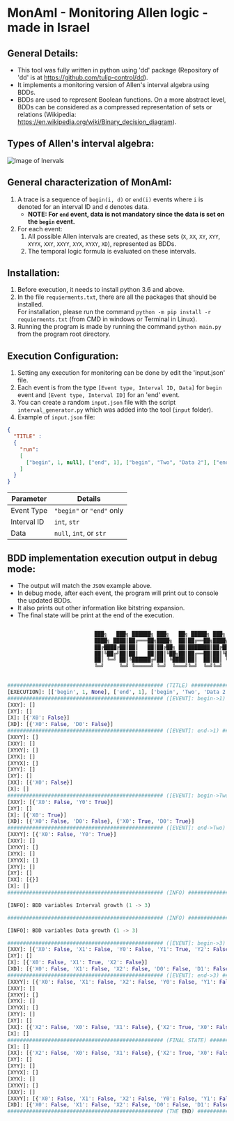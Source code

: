 # MonAmI - Monitoring Allen logic - made in Israel

## General Details: ##
* This tool was fully written in python using 'dd' package (Repository of 'dd' is at https://github.com/tulip-control/dd).
* It implements a monitoring version of Allen's interval algebra using BDDs.
* BDDs are used to represent Boolean functions. On a more abstract level, BDDs can be considered as a compressed representation of sets or relations (Wikipedia:  https://en.wikipedia.org/wiki/Binary_decision_diagram).

## Types of Allen's interval algebra: ##
![Image of Inervals](https://www.researchgate.net/profile/Ioannis_Tsamardinos/publication/230561978/figure/fig2/AS:646067146223617@1531045819115/1-The-13-relations-between-intervals-in-Allens-algebra-Interval-A-is-always-either-at.png)

## General characterization of MonAmI: ## 
1. A trace is a sequence of `begin(i, d)` or `end(i)` events where `i` is denoted for an interval ID and `d` denotes data.
    * __NOTE: For `end` event, data is not mandatory since the data is set on the `begin` event.__
3. For each event:
    1. All possible Allen intervals are created, as these sets (`X`, `XX`, `XY`, `XYY`, `XYYX`, `XXY`, `XXYY`, `XYX`, `XYXY`, `XD`), represented as BDDs.
    2. The temporal logic formula is evaluated on these intervals.

## Installation: ##
1. Before execution, it needs to install python 3.6 and above.
2. In the file `requierments.txt`, there are all the packages that should be installed. \
For installation, please run the command `python -m pip install -r requierments.txt` (from CMD in windows or Terminal in Linux).
3. Running the program is made by running the command `python main.py` from the program root directory.

## Execution Configuration: ##
1. Setting any execution for monitoring can be done by edit the 'input.json' file.
2. Each event is from the type `[Event type, Interval ID, Data]` for `begin` event and `[Event type, Interval ID]` for an 'end' event.
3. You can create a random `input.json` file with the script `interval_generator.py` which was added into the tool (`input` folder).
4. Example of `input.json` file:
```json
{
  "TITLE" :
  {
    "run":
    [
      ["begin", 1, null], ["end", 1], ["begin", "Two", "Data 2"], ["end", "Two"], ["begin", 3, ""], ["end", 3]
    ]
  }
}
```
Parameter     | Details
------------- | -------------
Event Type    | `"begin"` or `"end"` only
Interval ID   | `int`, `str`
Data          | `null`, `int`, or `str`

## BDD implementation execution output in debug mode: ##
* The output will match the `JSON` example above.
* In debug mode, after each event, the program will print out to console the updated BDDs.
* It also prints out other information like bitstring expansion.
* The final state will be print at the end of the execution.
```python

                            ███╗   ███╗ ██████╗ ███╗   ██╗ █████╗ ███╗   ███╗██╗
                            ████╗ ████║██╔═══██╗████╗  ██║██╔══██╗████╗ ████║██║
                            ██╔████╔██║██║   ██║██╔██╗ ██║███████║██╔████╔██║██║
                            ██║╚██╔╝██║██║   ██║██║╚██╗██║██╔══██║██║╚██╔╝██║██║
                            ██║ ╚═╝ ██║╚██████╔╝██║ ╚████║██║  ██║██║ ╚═╝ ██║██║
                            ╚═╝     ╚═╝ ╚═════╝ ╚═╝  ╚═══╝╚═╝  ╚═╝╚═╝     ╚═╝╚═╝
                                                    

################################################## (TITLE) ##################################################
[EXECUTION]: [['begin', 1, None], ['end', 1], ['begin', 'Two', 'Data 2'], ['end', 'Two'], ['begin', 3, ''], ['end', 3]]
################################################## ([EVENT]: begin->1) ##################################################
[XXY]: []
[XY]: []
[X]: [{'X0': False}]
[XD]: [{'X0': False, 'D0': False}]
################################################## ([EVENT]: end->1) ##################################################
[XXYY]: []
[XXY]: []
[XYXY]: []
[XYX]: []
[XYYX]: []
[XYY]: []
[XY]: []
[XX]: [{'X0': False}]
[X]: []
################################################## ([EVENT]: begin->Two) ##################################################
[XXY]: [{'X0': False, 'Y0': True}]
[XY]: []
[X]: [{'X0': True}]
[XD]: [{'X0': False, 'D0': False}, {'X0': True, 'D0': True}]
################################################## ([EVENT]: end->Two) ##################################################
[XXYY]: [{'X0': False, 'Y0': True}]
[XXY]: []
[XYXY]: []
[XYX]: []
[XYYX]: []
[XYY]: []
[XY]: []
[XX]: [{}]
[X]: []
################################################## (INFO) ##################################################

[INFO]: BDD variables Interval growth (1 -> 3)

################################################## (INFO) ##################################################

[INFO]: BDD variables Data growth (1 -> 3)

################################################## ([EVENT]: begin->3) ##################################################
[XXY]: [{'X0': False, 'X1': False, 'Y0': False, 'Y1': True, 'Y2': False}]
[XY]: []
[X]: [{'X0': False, 'X1': True, 'X2': False}]
[XD]: [{'X0': False, 'X1': False, 'X2': False, 'D0': False, 'D1': False, 'D2': False}, {'X0': False, 'X1': False, 'X2': True, 'D0': False, 'D1': False, 'D2': True}, {'X0': False, 'X1': True, 'X2': False, 'D0': False, 'D1': True, 'D2': False}]
################################################## ([EVENT]: end->3) ##################################################
[XXYY]: [{'X0': False, 'X1': False, 'X2': False, 'Y0': False, 'Y1': False, 'Y2': True}, {'X0': False, 'X1': False, 'X2': False, 'Y0': False, 'Y1': True, 'Y2': False}, {'X0': False, 'X1': False, 'X2': True, 'Y0': False, 'Y1': True, 'Y2': False}]
[XXY]: []
[XYXY]: []
[XYX]: []
[XYYX]: []
[XYY]: []
[XY]: []
[XX]: [{'X2': False, 'X0': False, 'X1': False}, {'X2': True, 'X0': False, 'X1': False}, {'X0': False, 'X1': True, 'X2': False}]
[X]: []
################################################## (FINAL STATE) ##################################################
[X]: []
[XX]: [{'X2': False, 'X0': False, 'X1': False}, {'X2': True, 'X0': False, 'X1': False}, {'X0': False, 'X1': True, 'X2': False}]
[XY]: []
[XYY]: []
[XYYX]: []
[XYX]: []
[XYXY]: []
[XXY]: []
[XXYY]: [{'X0': False, 'X1': False, 'X2': False, 'Y0': False, 'Y1': False, 'Y2': True}, {'X0': False, 'X1': False, 'X2': False, 'Y0': False, 'Y1': True, 'Y2': False}, {'X0': False, 'X1': False, 'X2': True, 'Y0': False, 'Y1': True, 'Y2': False}]
[XD]: [{'X0': False, 'X1': False, 'X2': False, 'D0': False, 'D1': False, 'D2': False}, {'X0': False, 'X1': False, 'X2': True, 'D0': False, 'D1': False, 'D2': True}, {'X0': False, 'X1': True, 'X2': False, 'D0': False, 'D1': True, 'D2': False}]
################################################## (THE END) ##################################################

```

